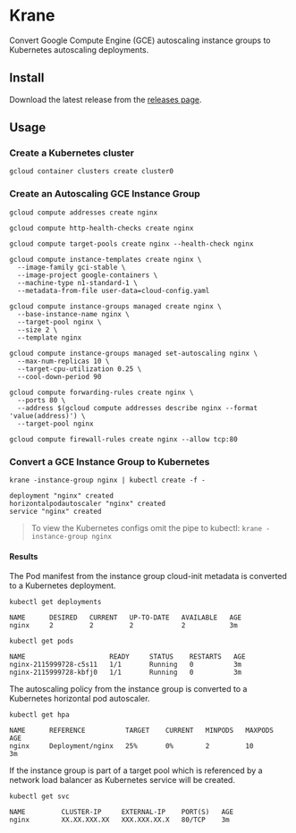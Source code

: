 # Krane

Convert Google Compute Engine (GCE) autoscaling instance groups to Kubernetes autoscaling deployments.

## Install

Download the latest release from the [releases page](https://github.com/kelseyhightower/krane/releases).

## Usage

### Create a Kubernetes cluster

```
gcloud container clusters create cluster0
```

### Create an Autoscaling GCE Instance Group

```
gcloud compute addresses create nginx
```

```
gcloud compute http-health-checks create nginx
```

```
gcloud compute target-pools create nginx --health-check nginx
```

```
gcloud compute instance-templates create nginx \
  --image-family gci-stable \
  --image-project google-containers \
  --machine-type n1-standard-1 \
  --metadata-from-file user-data=cloud-config.yaml
```

```
gcloud compute instance-groups managed create nginx \
  --base-instance-name nginx \
  --target-pool nginx \
  --size 2 \
  --template nginx
```

```
gcloud compute instance-groups managed set-autoscaling nginx \
  --max-num-replicas 10 \
  --target-cpu-utilization 0.25 \
  --cool-down-period 90
```

```
gcloud compute forwarding-rules create nginx \
  --ports 80 \
  --address $(gcloud compute addresses describe nginx --format 'value(address)') \
  --target-pool nginx
```

```
gcloud compute firewall-rules create nginx --allow tcp:80
```

### Convert a GCE Instance Group to Kubernetes

```
krane -instance-group nginx | kubectl create -f -
```

```
deployment "nginx" created
horizontalpodautoscaler "nginx" created
service "nginx" created
```

> To view the Kubernetes configs omit the pipe to kubectl: `krane -instance-group nginx`

#### Results

The Pod manifest from the instance group cloud-init metadata is converted to a Kubernetes deployment.

```
kubectl get deployments
```
```
NAME      DESIRED   CURRENT   UP-TO-DATE   AVAILABLE   AGE
nginx     2         2         2            2           3m
```

```
kubectl get pods
```
```
NAME                     READY     STATUS    RESTARTS   AGE
nginx-2115999728-c5s11   1/1       Running   0          3m
nginx-2115999728-kbfj0   1/1       Running   0          3m
```

The autoscaling policy from the instance group is converted to a Kubernetes horizontal pod autoscaler.

```
kubectl get hpa
```
```
NAME      REFERENCE          TARGET    CURRENT   MINPODS   MAXPODS   AGE
nginx     Deployment/nginx   25%       0%        2         10        3m
```

If the instance group is part of a target pool which is referenced by a network load balancer as Kubernetes service will be created.

```
kubectl get svc
```
```
NAME         CLUSTER-IP     EXTERNAL-IP    PORT(S)   AGE
nginx        XX.XX.XXX.XX   XXX.XXX.XX.X   80/TCP    3m
```
